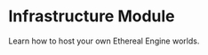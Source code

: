 # Infrastructure Module
Learn how to host your own Ethereal Engine worlds.
<!-- TODO: This page will contain an introduction to the Hosting Manual. -->
